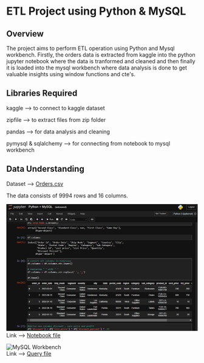 
# ETL Project using Python & MySQL


## Overview
The project aims to perform ETL operation using Python and Mysql workbench. Firstly, the orders data is extracted from kaggle into the python jupyter notebook where the data is tranformed and cleaned and then finally it is loaded into the mysql workbench where data analysis is done to get valuable insights using window functions and cte's.


## Libraries Required
kaggle --> to connect to kaggle dataset  

zipfile --> to extract files from zip folder

pandas --> for data analysis and cleaning

pymysql & sqlalchemy --> for connecting from notebook to mysql workbench



## Data Understanding 

Dataset --> [Orders.csv](https://github.com/Sathyam-Kakodkar/Python_Mysql_Project/blob/main/Dataset/orders.csv)

The data consists of 9994 rows and  16 columns.


![Jupyter notebook](https://github.com/Sathyam-Kakodkar/Python_Mysql_Project/blob/main/Images/notebook%20screenshot.png)  
Link --> [Notebook file](https://github.com/Sathyam-Kakodkar/Python_Mysql_Project/blob/main/Code/Python_file.ipynb)


![MySQL Workbench](https://github.com/Sathyam-Kakodkar/Customer-Analysis/blob/main/images/Revenue%20percentage%20per%20Region.png)  
Link --> [Query file](https://github.com/Sathyam-Kakodkar/Python_Mysql_Project/blob/main/Code/MySQL_file.sql)

